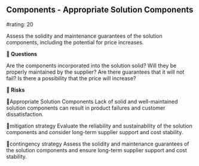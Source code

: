 

## Components - Appropriate Solution Components

#rating: 20


Assess the solidity and maintenance guarantees of the solution components, including the potential for price increases.

**💭 Questions**

Are the components incorporated into the solution solid? Will they be properly maintained by the supplier? Are there guarantees that it will not fail? Is there a possibility that the price will increase?

**🚨 Risks**

🚨Appropriate Solution Components
Lack of solid and well-maintained solution components can result in product failures and customer dissatisfaction.

🚨mitigation strategy
Evaluate the reliability and sustainability of the solution components and consider long-term supplier support and cost stability.

🚨contingency strategy
Assess the solidity and maintenance guarantees of the solution components and ensure long-term supplier support and cost stability.




